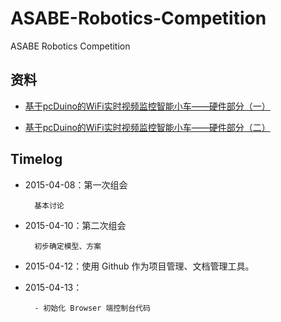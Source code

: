 # ASABE-Robotics-Competition

ASABE Robotics Competition

## 资料

- [基于pcDuino的WiFi实时视频监控智能小车——硬件部分（一）](http://www.oschina.net/question/1174645_120060)

- [基于pcDuino的WiFi实时视频监控智能小车——硬件部分（二）](http://my.oschina.net/pcduino/blog/147196)

## Timelog

- 2015-04-08：第一次组会

        基本讨论

- 2015-04-10：第二次组会

        初步确定模型、方案

- 2015-04-12：使用 Github 作为项目管理、文档管理工具。

- 2015-04-13：

        - 初始化 Browser 端控制台代码
